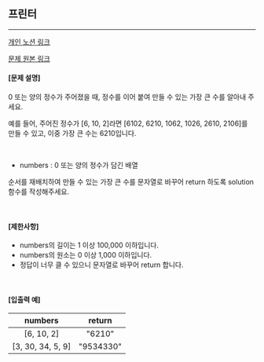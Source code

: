 ## 프린터

----
[개인 노션 링크](https://leedongyeop.notion.site/max-number-80a201017db74224883c26e27f6d5d2c)

[문제 원본 링크](https://school.programmers.co.kr/learn/courses/30/lessons/42746)
<br/>

#### [문제 설명]

0 또는 양의 정수가 주어졌을 때, 정수를 이어 붙여 만들 수 있는 가장 큰 수를 알아내 주세요.

예를 들어, 주어진 정수가 [6, 10, 2]라면 [6102, 6210, 1062, 1026, 2610, 2106]를 만들 수 있고, 이중 가장 큰 수는 6210입니다.


<br/>

- numbers : 0 또는 양의 정수가 담긴 배열

순서를 재배치하여 만들 수 있는 가장 큰 수를 문자열로 바꾸어 return 하도록 solution 함수를 작성해주세요.

<br/>


#### [제한사항]

- numbers의 길이는 1 이상 100,000 이하입니다.
- numbers의 원소는 0 이상 1,000 이하입니다.
- 정답이 너무 클 수 있으니 문자열로 바꾸어 return 합니다.

<br/>


#### [입출력 예]
|numbers |return |
|:--------:|:-------:|
|[6, 10, 2]|    "6210"|
|[3, 30, 34, 5, 9]|	  "9534330"|